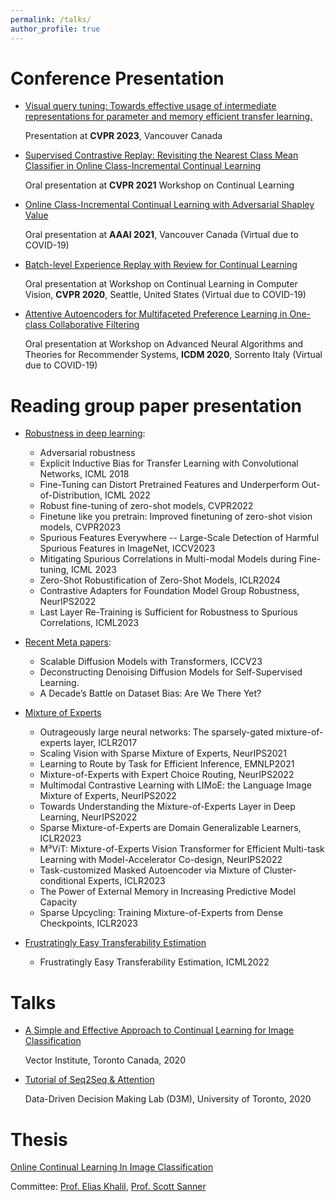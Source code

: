 ```yaml
---
permalink: /talks/
author_profile: true
---
```






# Conference Presentation
* [Visual query tuning: Towards effective usage of intermediate representations for parameter and memory efficient transfer learning. ](https://www.youtube.com/watch?v=mjEd3YLcrKM)

	Presentation at **CVPR 2023**, Vancouver Canada

* [Supervised Contrastive Replay: Revisiting the Nearest Class Mean Classifier in Online Class-Incremental Continual Learning](https://www.youtube.com/watch?v=030Hzmg-mow&list=LL&index=3)

  Oral presentation at **CVPR 2021** Workshop on Continual Learning

* [Online Class-Incremental Continual Learning with Adversarial Shapley Value](https://studio.slideslive.com/web_recorder/share/20210109T023929Z__AAAI__9988__online-class-incremental-conti?s=91a296f8-bf46-4355-b46e-d09f907637dd)

  Oral presentation at **AAAI 2021**, Vancouver Canada (Virtual due to COVID-19)

* [Batch-level Experience Replay with Review for Continual Learning](https://youtu.be/AbgbzTDZRq8?t=1283)

  Oral presentation at Workshop on Continual Learning in Computer Vision, **CVPR 2020**, Seattle, United States (Virtual due to COVID-19)

* [Attentive Autoencoders for Multifaceted Preference Learning in One-class Collaborative Filtering](https://screencast-o-matic.com/watch/cY6ZhCs1aZ)

  Oral presentation at Workshop on Advanced Neural Algorithms and Theories for Recommender Systems, **ICDM 2020**, Sorrento Italy (Virtual due to COVID-19)


# Reading group paper presentation
* [Robustness in deep learning](/files/Robustness_in_Deep_Learning.pptx):
	* Adversarial robustness
	* Explicit Inductive Bias for Transfer Learning with Convolutional Networks, ICML 2018
	* Fine-Tuning can Distort Pretrained Features and Underperform Out-of-Distribution, ICML 2022
	* Robust fine-tuning of zero-shot models, CVPR2022
	* Finetune like you pretrain: Improved finetuning of zero-shot vision models, CVPR2023
	* Spurious Features Everywhere -- Large-Scale Detection of Harmful Spurious Features in ImageNet, ICCV2023
	* Mitigating Spurious Correlations in Multi-modal Models during Fine-tuning, ICML 2023
	* Zero-Shot Robustification of Zero-Shot Models, ICLR2024
	* Contrastive Adapters for Foundation Model Group Robustness, NeurIPS2022
	* Last Layer Re-Training is Sufficient for Robustness to Spurious Correlations, ICML2023

* [Recent Meta papers](/files/Meta_papers.pptx):
	* Scalable Diffusion Models with Transformers, ICCV23 
	* Deconstructing Denoising Diffusion Models for Self-Supervised Learning.
	* A Decade’s Battle on Dataset Bias: Are We There Yet? 
* [Mixture of Experts](/files/Mixture-of-Experts.pptx)
    * Outrageously large neural networks: The sparsely-gated mixture-of-experts layer, ICLR2017
    * Scaling Vision with Sparse Mixture of Experts, NeurIPS2021  
    * Learning to Route by Task for Efficient Inference, EMNLP2021
    * Mixture-of-Experts with Expert Choice Routing, NeurIPS2022
    * Multimodal Contrastive Learning with LIMoE: the Language Image Mixture of Experts, NeurIPS2022
    * Towards Understanding the Mixture-of-Experts Layer in Deep Learning, NeurIPS2022
    * Sparse Mixture-of-Experts are Domain Generalizable Learners, ICLR2023
    * M³ViT: Mixture-of-Experts Vision Transformer for Efficient Multi-task Learning with Model-Accelerator Co-design, NeurIPS2022
    * Task-customized Masked Autoencoder via Mixture of Cluster-conditional Experts, ICLR2023
    * The Power of External Memory in Increasing Predictive Model Capacity
    * Sparse Upcycling: Training Mixture-of-Experts from Dense Checkpoints, ICLR2023

* [Frustratingly Easy Transferability Estimation](/files/Transferability.pptx)
    * Frustratingly Easy Transferability Estimation, ICML2022


# Talks
* [A Simple and Effective Approach to Continual Learning for Image Classification](/files/vector.pdf) 

  Vector Institute, Toronto Canada, 2020

* [Tutorial of Seq2Seq & Attention](/files/attention.pptx)

  Data-Driven Decision Making Lab (D3M), University of Toronto, 2020



# Thesis

[Online Continual Learning In Image Classification](/files/ZhedaMai_Thesis.pdf)

Committee: [Prof. Elias Khalil](https://ekhalil.com/), [Prof. Scott Sanner](https://d3m.mie.utoronto.ca/members/ssanner/)

